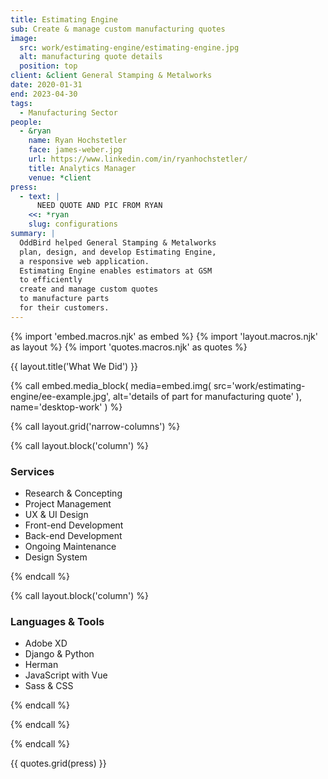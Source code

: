 ```yaml
---
title: Estimating Engine
sub: Create & manage custom manufacturing quotes
image:
  src: work/estimating-engine/estimating-engine.jpg
  alt: manufacturing quote details
  position: top
client: &client General Stamping & Metalworks
date: 2020-01-31
end: 2023-04-30
tags:
  - Manufacturing Sector
people:
  - &ryan
    name: Ryan Hochstetler
    face: james-weber.jpg
    url: https://www.linkedin.com/in/ryanhochstetler/
    title: Analytics Manager
    venue: *client
press:
  - text: |
      NEED QUOTE AND PIC FROM RYAN
    <<: *ryan
    slug: configurations
summary: |
  OddBird helped General Stamping & Metalworks
  plan, design, and develop Estimating Engine,
  a responsive web application.
  Estimating Engine enables estimators at GSM
  to efficiently
  create and manage custom quotes
  to manufacture parts
  for their customers.
---
```


{% import 'embed.macros.njk' as embed %}
{% import 'layout.macros.njk' as layout %}
{% import 'quotes.macros.njk' as quotes %}

{{ layout.title('What We Did') }}

{% call embed.media_block(
  media=embed.img(
    src='work/estimating-engine/ee-example.jpg',
    alt='details of part for manufacturing quote'
  ),
  name='desktop-work'
) %}

{% call layout.grid('narrow-columns') %}

{% call layout.block('column') %}

### Services

- Research & Concepting
- Project Management
- UX & UI Design
- Front-end Development
- Back-end Development
- Ongoing Maintenance
- Design System

{% endcall %}

{% call layout.block('column') %}

### Languages & Tools

- Adobe XD
- Django & Python
- Herman
- JavaScript with Vue
- Sass & CSS

{% endcall %}

{% endcall %}

{% endcall %}

{{ quotes.grid(press) }}
